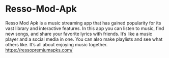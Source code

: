 # Resso-Mod-Apk
Resso Mod Apk is a music streaming app that has gained popularity for its vast library and interactive features. In this app you can listen to music, find new songs, and share your favorite lyrics with friends. It’s like a music player and a social media in one. You can also make playlists and see what others like. It’s all about enjoying music together.
https://ressopremiumapks.com/
